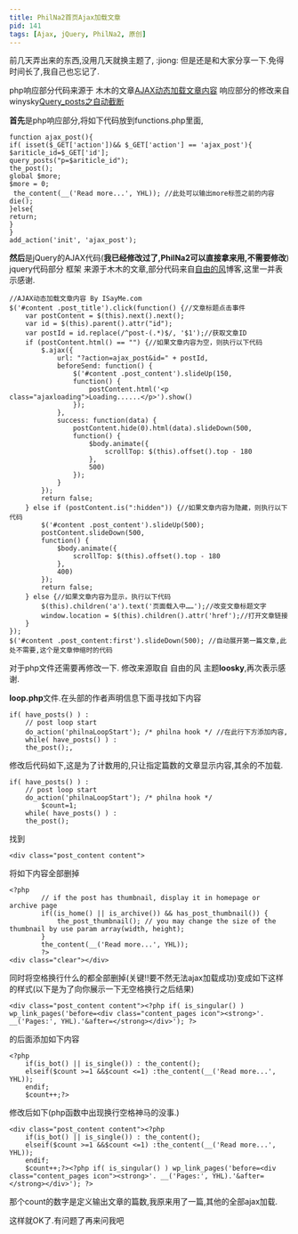 ```yaml
---
title: PhilNa2首页Ajax加载文章
pid: 141
tags: [Ajax, jQuery, PhilNa2, 原创]
---
```

前几天弄出来的东西,没用几天就换主题了, :jiong: 但是还是和大家分享一下.免得时间长了,我自己也忘记了.

php响应部分代码来源于 木木的文章[AJAX动态加载文章内容](http://immmmm.com/ajax-loading-post-content.html)
响应部分的修改来自winysky[Query_posts之自动截断](http://winysky.com/query_posts-automatic-cut-off)

**首先**是php响应部分,将如下代码放到functions.php里面,

	function ajax_post(){
	if( isset($_GET['action'])&& $_GET['action'] == 'ajax_post'){
	$ariticle_id=$_GET['id'];
	query_posts("p=$ariticle_id");
	the_post();
	global $more;
	$more = 0;
	 the_content(__('Read more...', YHL)); //此处可以输出more标签之前的内容
	die();
	}else{
	return;
	}
	}
	add_action('init', 'ajax_post');

**然后**是jQuery的AJAX代码(**我已经修改过了,PhilNa2可以直接拿来用,不需要修改**)
jquery代码部分 框架 来源于木木的文章,部分代码来自[自由的风](http://loosky.net)博客,这里一并表示感谢.

	//AJAX动态加载文章内容 By ISayMe.com
	$('#content .post_title').click(function() {//文章标题点击事件
		var postContent = $(this).next().next();
		var id = $(this).parent().attr("id");
		var postId = id.replace(/^post-(.*)$/, '$1');//获取文章ID
		if (postContent.html() == "") {//如果文章内容为空，则执行以下代码
			$.ajax({
				url: "?action=ajax_post&id=" + postId,
				beforeSend: function() {
					$('#content .post_content').slideUp(150,
					function() {
						postContent.html('<p class="ajaxloading">Loading......</p>').show()
					});
				},
				success: function(data) {
					postContent.hide(0).html(data).slideDown(500,
					function() {
						$body.animate({
							scrollTop: $(this).offset().top - 180
						},
						500)
					});
				}
			});
			return false;
		} else if (postContent.is(":hidden")) {//如果文章内容为隐藏，则执行以下代码
			$('#content .post_content').slideUp(500);
			postContent.slideDown(500,
			function() {
				$body.animate({
					scrollTop: $(this).offset().top - 180
				},
				400)
			});
			return false;
		} else {//如果文章内容为显示，执行以下代码
			$(this).children('a').text('页面载入中……');//改变文章标题文字
			window.location = $(this).children().attr('href');//打开文章链接
		}
	});
	$('#content .post_content:first').slideDown(500); //自动展开第一篇文章,此处不需要,这个是文章伸缩时的代码

对于php文件还需要再修改一下. 修改来源取自 自由的风 主题**loosky**,再次表示感谢.

**loop.php**文件.在头部的作者声明信息下面寻找如下内容

	if( have_posts() ) :
		// post loop start
		do_action('philnaLoopStart'); /* philna hook */ //在此行下方添加内容,
		while( have_posts() ) :
		the_post();,
修改后代码如下,这是为了计数用的,只让指定篇数的文章显示内容,其余的不加载.

	if( have_posts() ) :
		// post loop start
		do_action('philnaLoopStart'); /* philna hook */
	        $count=1;
		while( have_posts() ) :
		the_post();
找到

	<div class="post_content content">
将如下内容全部删掉

	<?php
			// if the post has thumbnail, display it in homepage or archive page
			if((is_home() || is_archive()) && has_post_thumbnail()) {
				the_post_thumbnail(); // you may change the size of the thumbnail by use param array(width, height);
			}
			the_content(__('Read more...', YHL));
			?>
	<div class="clear"></div>
同时将空格换行什么的都全部删掉(关键!!要不然无法ajax加载成功)变成如下这样的样式(以下是为了向你展示一下无空格换行之后结果)

	<div class="post_content content"><?php if( is_singular() ) wp_link_pages('before=<div class="content_pages icon"><strong>'. __('Pages:', YHL).'&after=</strong></div>'); ?>
的后面添加如下内容

	<?php
		if(is_bot() || is_single()) : the_content();
		elseif($count >=1 &&$count <=1) :the_content(__('Read more...', YHL));
		endif;
		$count++;?>
修改后如下(php函数中出现换行空格神马的没事.)

	<div class="post_content content"><?php
		if(is_bot() || is_single()) : the_content();
		elseif($count >=1 &&$count <=1) :the_content(__('Read more...', YHL));
		endif;
		$count++;?><?php if( is_singular() ) wp_link_pages('before=<div class="content_pages icon"><strong>'. __('Pages:', YHL).'&after=</strong></div>'); ?>

那个count的数字是定义输出文章的篇数,我原来用了一篇,其他的全部ajax加载.

这样就OK了.有问题了再来问我吧
